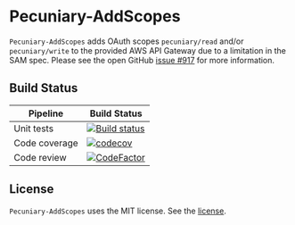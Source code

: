 # Pecuniary-AddScopes

`Pecuniary-AddScopes` adds OAuth scopes `pecuniary/read` and/or `pecuniary/write` to the provided AWS API Gateway due to a limitation in the SAM spec.  Please see the open GitHub [issue #917](https://github.com/awslabs/serverless-application-model/pull/917) for more information.

## Build Status
Pipeline | Build Status
-|-
Unit tests | [![Build status](https://ci.appveyor.com/api/projects/status/jfs2ymdr6q6t8wu5?svg=true)](https://ci.appveyor.com/project/eric-bach/pecuniary-addscopes)
Code coverage | [![codecov](https://codecov.io/gh/eric-bach/Pecuniary-AddScopes/branch/master/graph/badge.svg)](https://codecov.io/gh/eric-bach/Pecuniary-AddScopes)
Code review | [![CodeFactor](https://www.codefactor.io/repository/github/eric-bach/pecuniary-addscopes/badge)](https://www.codefactor.io/repository/github/eric-bach/pecuniary-addscopes)

## License

`Pecuniary-AddScopes` uses the MIT license. See the [license](https://github.com/eric-bach/Pecuniary-AddScopes/blob/master/LICENSE).